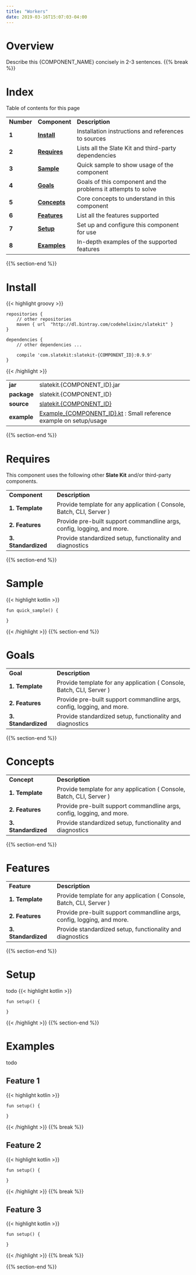 ```yaml
---
title: "Workers"
date: 2019-03-16T15:07:03-04:00
---
```


# Overview
Describe this {COMPONENT_NAME} concisely in 2-3 sentences.
{{% break %}}

# Index
Table of contents for this page
<table class="table table-bordered table-striped">
    <tr>
        <td><strong>Number</strong></td>
        <td><strong>Component</strong></td>
        <td><strong>Description</strong></td>
    </tr>
    <tr>
        <td><strong>1</strong></td>
        <td><strong><a class="url-ch" href="#install">Install</a></strong></td>
        <td>Installation instructions and references to sources</td>
    </tr>
    <tr>
        <td><strong>2</strong></td>
        <td><strong><a class="url-ch" href="#requires">Requires</a></strong></td>
        <td>Lists all the Slate Kit and third-party dependencies</td>
    </tr>
    <tr>
        <td><strong>3</strong></td>
        <td><strong><a class="url-ch" href="#sample">Sample</a></strong></td>
        <td>Quick sample to show usage of the component</td>
    </tr>
    <tr>
        <td><strong>4</strong></td>
        <td><strong><a class="url-ch" href="#goals">Goals</a></strong></td>
        <td>Goals of this component and the problems it attempts to solve</td>
    </tr>
    <tr>
        <td><strong>5</strong></td>
        <td><strong><a class="url-ch" href="#concepts">Concepts</a></strong></td>
        <td>Core concepts to understand in this component</td>
    </tr>
    <tr>
        <td><strong>6</strong></td>
        <td><strong><a class="url-ch" href="#features">Features</a></strong></td>
        <td>List all the features supported</td>
    </tr>
    <tr>
        <td><strong>7</strong></td>
        <td><strong><a class="url-ch" href="#setup">Setup</a></strong></td>
        <td>Set up and configure this component for use</td>
    </tr>
    <tr>
        <td><strong>8</strong></td>
        <td><strong><a class="url-ch" href="#examples">Examples</a></strong></td>
        <td>In-depth examples of the supported features</td>
    </tr>
</table>
{{% section-end %}}

# Install
{{< highlight groovy >}}

    repositories {
        // other repositories
        maven { url  "http://dl.bintray.com/codehelixinc/slatekit" }
    }

    dependencies {
        // other dependencies ...

        compile 'com.slatekit:slatekit-{COMPONENT_ID}:0.9.9'
    }

{{< /highlight >}}
        
<table class="table table-bordered table-striped">
    <tr>
        <td><strong>jar</strong></td>
        <td>slatekit.{COMPONENT_ID}.jar</td>
    </tr>
    <tr>
        <td><strong>package</strong></td>
        <td>slatekit.{COMPONENT_ID}</td>
    </tr>
    <tr>
        <td><strong>source</strong></td>
        <td><a class="url-ch" href="https://github.com/code-helix/slatekit/tree/master/src/lib/kotlin/slatekit-app/src/main/kotlin/slatekit/app">slatekit.{COMPONENT_ID}</a></td>
    </tr>
    <tr>
        <td><strong>example</strong></td>
        <td><a class="url-ch" href="https://github.com/code-helix/slatekit/tree/master/src/lib/kotlin/slatekit-examples/src/main/kotlin/slatekit/examples/Example_App.kt">Example_{COMPONENT_ID}.kt</a> : Small reference example on setup/usage</td>
    </tr>
</table>
{{% section-end %}}

# Requires
This component uses the following other <strong>Slate Kit</strong> and/or third-party components.
<table class="table table-bordered table-striped">
    <tr>
        <td><strong>Component</strong></td>
        <td><strong>Description</strong></td>
    </tr>
    <tr>
        <td><strong>1. Template</strong></td>
        <td>Provide template for any application 
        ( Console, Batch, CLI, Server )</td>
    </tr>
    <tr>
        <td><strong>2. Features</strong> </td>
        <td>Provide pre-built support commandline args, 
        config, logging, and more.</td>                     
    </tr>
    <tr>
        <td><strong>3. Standardized</strong></td>
        <td>Provide standardized setup, functionality and diagnostics</td>
        </td>                       
    </tr>
</table>
{{% section-end %}}

# Sample
{{< highlight kotlin >}}

    fun quick_sample() {
        
    }

{{< /highlight >}}
{{% section-end %}}

# Goals
<table class="table table-bordered table-striped">
    <tr>
        <td><strong>Goal</strong></td>
        <td><strong>Description</strong></td>
    </tr>
    <tr>
        <td><strong>1. Template</strong></td>
        <td>Provide template for any application 
        ( Console, Batch, CLI, Server )</td>
    </tr>
    <tr>
        <td><strong>2. Features</strong> </td>
        <td>Provide pre-built support commandline args, 
        config, logging, and more.</td>                     
    </tr>
    <tr>
        <td><strong>3. Standardized</strong></td>
        <td>Provide standardized setup, functionality and diagnostics</td>
        </td>                       
    </tr>
</table>
{{% section-end %}}

# Concepts
<table class="table table-bordered table-striped">
    <tr>
        <td><strong>Concept</strong></td>
        <td><strong>Description</strong></td>
    </tr>
    <tr>
        <td><strong>1. Template</strong></td>
        <td>Provide template for any application 
        ( Console, Batch, CLI, Server )</td>
    </tr>
    <tr>
        <td><strong>2. Features</strong> </td>
        <td>Provide pre-built support commandline args, 
        config, logging, and more.</td>                     
    </tr>
    <tr>
        <td><strong>3. Standardized</strong></td>
        <td>Provide standardized setup, functionality and diagnostics</td>
        </td>                       
    </tr>
</table>
{{% section-end %}}

# Features
<table class="table table-bordered table-striped">
    <tr>
        <td><strong>Feature</strong></td>
        <td><strong>Description</strong></td>
    </tr>
    <tr>
        <td><strong>1. Template</strong></td>
        <td>Provide template for any application 
        ( Console, Batch, CLI, Server )</td>
    </tr>
    <tr>
        <td><strong>2. Features</strong> </td>
        <td>Provide pre-built support commandline args, 
        config, logging, and more.</td>                     
    </tr>
    <tr>
        <td><strong>3. Standardized</strong></td>
        <td>Provide standardized setup, functionality and diagnostics</td>
        </td>                       
    </tr>
</table>
{{% section-end %}}

# Setup
todo
{{< highlight kotlin >}}

    fun setup() {
        
    }

{{< /highlight >}}
{{% section-end %}}


# Examples
todo

## Feature 1
{{< highlight kotlin >}}

    fun setup() {
        
    }

{{< /highlight >}}
{{% break %}}

## Feature 2
{{< highlight kotlin >}}

    fun setup() {
        
    }

{{< /highlight >}}
{{% break %}}

## Feature 3
{{< highlight kotlin >}}

    fun setup() {
        
    }

{{< /highlight >}}
{{% break %}}

{{% section-end %}}

